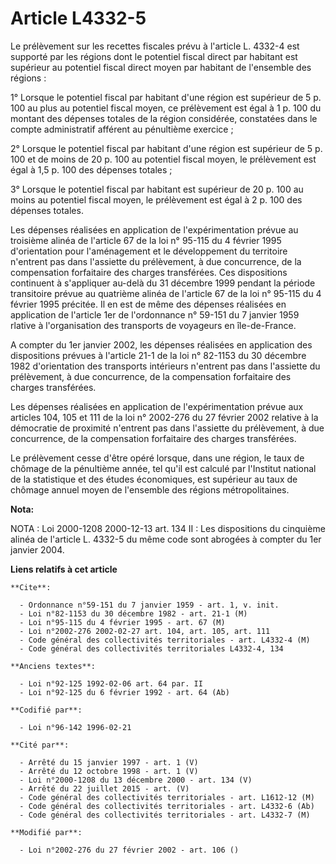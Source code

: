 # Article L4332-5

Le prélèvement sur les recettes fiscales prévu à l'article L. 4332-4 est supporté par les régions dont le potentiel fiscal
direct par habitant est supérieur au potentiel fiscal direct moyen par habitant de l'ensemble des régions :

1° Lorsque le potentiel fiscal par habitant d'une région est supérieur de 5 p. 100 au plus au potentiel fiscal moyen, ce
prélèvement est égal à 1 p. 100 du montant des dépenses totales de la région considérée, constatées dans le compte
administratif afférent au pénultième exercice ;

2° Lorsque le potentiel fiscal par habitant d'une région est supérieur de 5 p. 100 et de moins de 20 p. 100 au potentiel
fiscal moyen, le prélèvement est égal à 1,5 p. 100 des dépenses totales ;

3° Lorsque le potentiel fiscal par habitant est supérieur de 20 p. 100 au moins au potentiel fiscal moyen, le prélèvement est
égal à 2 p. 100 des dépenses totales.

Les dépenses réalisées en application de l'expérimentation prévue au troisième alinéa de l'article 67 de la loi n° 95-115 du
4 février 1995 d'orientation pour l'aménagement et le développement du territoire n'entrent pas dans l'assiette du
prélèvement, à due concurrence, de la compensation forfaitaire des charges transférées. Ces dispositions continuent à
s'appliquer au-delà du 31 décembre 1999 pendant la période transitoire prévue au quatrième alinéa de l'article 67 de la loi
n° 95-115 du 4 février 1995 précitée. Il en est de même des dépenses réalisées en application de l'article 1er de
l'ordonnance n° 59-151 du 7 janvier 1959 rlative à l'organisation des transports de voyageurs en île-de-France.

A compter du 1er janvier 2002, les dépenses réalisées en application des dispositions prévues à l'article 21-1 de la loi n°
82-1153 du 30 décembre 1982 d'orientation des transports intérieurs n'entrent pas dans l'assiette du prélèvement, à due
concurrence, de la compensation forfaitaire des charges transférées.

Les dépenses réalisées en application de l'expérimentation prévue aux articles 104, 105 et 111 de la loi n° 2002-276 du 27
février 2002 relative à la démocratie de proximité n'entrent pas dans l'assiette du prélèvement, à due concurrence, de la
compensation forfaitaire des charges transférées.

Le prélèvement cesse d'être opéré lorsque, dans une région, le taux de chômage de la pénultième année, tel qu'il est calculé
par l'Institut national de la statistique et des études économiques, est supérieur au taux de chômage annuel moyen de
l'ensemble des régions métropolitaines.

**Nota:**

NOTA : Loi 2000-1208 2000-12-13 art. 134 II : Les dispositions du cinquième alinéa de l'article L. 4332-5 du même code sont
abrogées à compter du 1er janvier 2004.

**Liens relatifs à cet article**

	**Cite**:

	  - Ordonnance n°59-151 du 7 janvier 1959 - art. 1, v. init.
	  - Loi n°82-1153 du 30 décembre 1982 - art. 21-1 (M)
	  - Loi n°95-115 du 4 février 1995 - art. 67 (M)
	  - Loi n°2002-276 2002-02-27 art. 104, art. 105, art. 111
	  - Code général des collectivités territoriales - art. L4332-4 (M)
	  - Code général des collectivités territoriales L4332-4, 134

	**Anciens textes**:

	  - Loi n°92-125 1992-02-06 art. 64 par. II
	  - Loi n°92-125 du 6 février 1992 - art. 64 (Ab)

	**Codifié par**:

	  - Loi n°96-142 1996-02-21

	**Cité par**:

	  - Arrêté du 15 janvier 1997 - art. 1 (V)
	  - Arrêté du 12 octobre 1998 - art. 1 (V)
	  - Loi n°2000-1208 du 13 décembre 2000 - art. 134 (V)
	  - Arrêté du 22 juillet 2015 - art. (V)
	  - Code général des collectivités territoriales - art. L1612-12 (M)
	  - Code général des collectivités territoriales - art. L4332-6 (Ab)
	  - Code général des collectivités territoriales - art. L4332-7 (M)

	**Modifié par**:

	  - Loi n°2002-276 du 27 février 2002 - art. 106 ()
